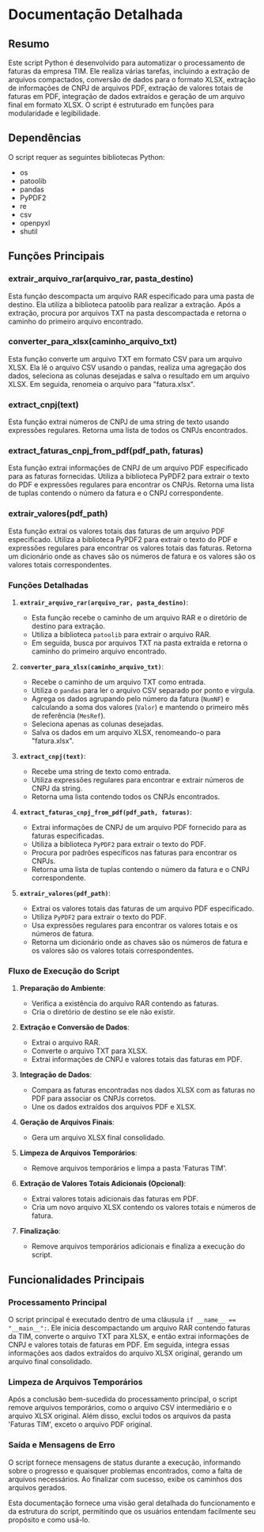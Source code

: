 
# Documentação Detalhada

## Resumo

Este script Python é desenvolvido para automatizar o processamento de faturas da empresa TIM. Ele realiza várias tarefas, incluindo a extração de arquivos compactados, conversão de dados para o formato XLSX, extração de informações de CNPJ de arquivos PDF, extração de valores totais de faturas em PDF, integração de dados extraídos e geração de um arquivo final em formato XLSX. O script é estruturado em funções para modularidade e legibilidade.

## Dependências

O script requer as seguintes bibliotecas Python:

-   os
-   patoolib
-   pandas
-   PyPDF2
-   re
-   csv
-   openpyxl
-   shutil

## Funções Principais

### extrair_arquivo_rar(arquivo_rar, pasta_destino)

Esta função descompacta um arquivo RAR especificado para uma pasta de destino. Ela utiliza a biblioteca patoolib para realizar a extração. Após a extração, procura por arquivos TXT na pasta descompactada e retorna o caminho do primeiro arquivo encontrado.

### converter_para_xlsx(caminho_arquivo_txt)

Esta função converte um arquivo TXT em formato CSV para um arquivo XLSX. Ela lê o arquivo CSV usando o pandas, realiza uma agregação dos dados, seleciona as colunas desejadas e salva o resultado em um arquivo XLSX. Em seguida, renomeia o arquivo para "fatura.xlsx".

### extract_cnpj(text)

Esta função extrai números de CNPJ de uma string de texto usando expressões regulares. Retorna uma lista de todos os CNPJs encontrados.

### extract_faturas_cnpj_from_pdf(pdf_path, faturas)

Esta função extrai informações de CNPJ de um arquivo PDF especificado para as faturas fornecidas. Utiliza a biblioteca PyPDF2 para extrair o texto do PDF e expressões regulares para encontrar os CNPJs. Retorna uma lista de tuplas contendo o número da fatura e o CNPJ correspondente.

### extrair_valores(pdf_path)

Esta função extrai os valores totais das faturas de um arquivo PDF especificado. Utiliza a biblioteca PyPDF2 para extrair o texto do PDF e expressões regulares para encontrar os valores totais das faturas. Retorna um dicionário onde as chaves são os números de fatura e os valores são os valores totais correspondentes.

### Funções Detalhadas

1.  **`extrair_arquivo_rar(arquivo_rar, pasta_destino)`**:
    
    -   Esta função recebe o caminho de um arquivo RAR e o diretório de destino para extração.
    -   Utiliza a biblioteca `patoolib` para extrair o arquivo RAR.
    -   Em seguida, busca por arquivos TXT na pasta extraída e retorna o caminho do primeiro arquivo encontrado.
2.  **`converter_para_xlsx(caminho_arquivo_txt)`**:
    
    -   Recebe o caminho de um arquivo TXT como entrada.
    -   Utiliza o `pandas` para ler o arquivo CSV separado por ponto e vírgula.
    -   Agrega os dados agrupando pelo número da fatura (`NumNF`) e calculando a soma dos valores (`Valor`) e mantendo o primeiro mês de referência (`MesRef`).
    -   Seleciona apenas as colunas desejadas.
    -   Salva os dados em um arquivo XLSX, renomeando-o para "fatura.xlsx".
3.  **`extract_cnpj(text)`**:
    
    -   Recebe uma string de texto como entrada.
    -   Utiliza expressões regulares para encontrar e extrair números de CNPJ da string.
    -   Retorna uma lista contendo todos os CNPJs encontrados.
4.  **`extract_faturas_cnpj_from_pdf(pdf_path, faturas)`**:
    
    -   Extrai informações de CNPJ de um arquivo PDF fornecido para as faturas especificadas.
    -   Utiliza a biblioteca `PyPDF2` para extrair o texto do PDF.
    -   Procura por padrões específicos nas faturas para encontrar os CNPJs.
    -   Retorna uma lista de tuplas contendo o número da fatura e o CNPJ correspondente.
5.  **`extrair_valores(pdf_path)`**:
    
    -   Extrai os valores totais das faturas de um arquivo PDF especificado.
    -   Utiliza `PyPDF2` para extrair o texto do PDF.
    -   Usa expressões regulares para encontrar os valores totais e os números de fatura.
    -   Retorna um dicionário onde as chaves são os números de fatura e os valores são os valores totais correspondentes.

### Fluxo de Execução do Script

1.  **Preparação do Ambiente**:
    
    -   Verifica a existência do arquivo RAR contendo as faturas.
    -   Cria o diretório de destino se ele não existir.
2.  **Extração e Conversão de Dados**:
    
    -   Extrai o arquivo RAR.
    -   Converte o arquivo TXT para XLSX.
    -   Extrai informações de CNPJ e valores totais das faturas em PDF.
3.  **Integração de Dados**:
    
    -   Compara as faturas encontradas nos dados XLSX com as faturas no PDF para associar os CNPJs corretos.
    -   Une os dados extraídos dos arquivos PDF e XLSX.
4.  **Geração de Arquivos Finais**:
    
    -   Gera um arquivo XLSX final consolidado.
5.  **Limpeza de Arquivos Temporários**:
    
    -   Remove arquivos temporários e limpa a pasta 'Faturas TIM'.
6.  **Extração de Valores Totais Adicionais (Opcional)**:
    
    -   Extrai valores totais adicionais das faturas em PDF.
    -   Cria um novo arquivo XLSX contendo os valores totais e números de fatura.
7.  **Finalização**:
    
    -   Remove arquivos temporários adicionais e finaliza a execução do script.

## Funcionalidades Principais

### Processamento Principal

O script principal é executado dentro de uma cláusula `if __name__ == "__main__":`. Ele inicia descompactando um arquivo RAR contendo faturas da TIM, converte o arquivo TXT para XLSX, e então extrai informações de CNPJ e valores totais de faturas em PDF. Em seguida, integra essas informações aos dados extraídos do arquivo XLSX original, gerando um arquivo final consolidado.

### Limpeza de Arquivos Temporários

Após a conclusão bem-sucedida do processamento principal, o script remove arquivos temporários, como o arquivo CSV intermediário e o arquivo XLSX original. Além disso, exclui todos os arquivos da pasta 'Faturas TIM', exceto o arquivo PDF original.

### Saída e Mensagens de Erro

O script fornece mensagens de status durante a execução, informando sobre o progresso e quaisquer problemas encontrados, como a falta de arquivos necessários. Ao finalizar com sucesso, exibe os caminhos dos arquivos gerados.

Esta documentação fornece uma visão geral detalhada do funcionamento e da estrutura do script, permitindo que os usuários entendam facilmente seu propósito e como usá-lo.
